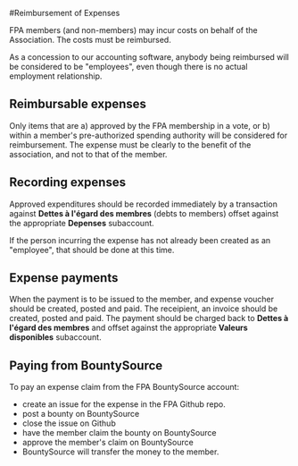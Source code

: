 #Reimbursement of Expenses

FPA members (and non-members) may incur costs on behalf of the Association.  The costs must 
be reimbursed.

As a concession to our accounting software, anybody being reimbursed will be considered to be 
"employees", even though there is no actual employment relationship.

## Reimbursable expenses
Only items that are a) approved by the FPA membership in a vote, or b) within a member's 
pre-authorized spending authority will be considered for reimbursement.  The expense must be
clearly to the benefit of the association, and not to that of the member.

## Recording expenses
Approved expenditures should be recorded immediately by a transaction against 
**Dettes à l'égard des membres** (debts to members) offset against the appropriate
**Depenses** subaccount.

If the person incurring the expense has not already been created as an "employee", that
should be done at this time.

## Expense payments
When the payment is to be issued to the member, and expense voucher should be created, posted
and paid.  The receipient, an invoice should be created, posted and
paid. The payment should be charged back to **Dettes à l'égard des membres** and offset against
the appropriate **Valeurs disponibles** subaccount.

## Paying from BountySource
To pay an expense claim from the FPA BountySource account:
* create an issue for the expense in the FPA Github repo. 
* post a bounty on BountySource
* close the issue on Github
* have the member claim the bounty on BountySource
* approve the member's claim on BountySource
* BountySource will transfer the money to the member.

